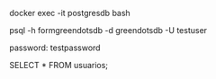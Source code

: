docker exec -it postgresdb bash

psql -h formgreendotsdb -d greendotsdb -U testuser 

password: testpassword

SELECT * FROM usuarios;
